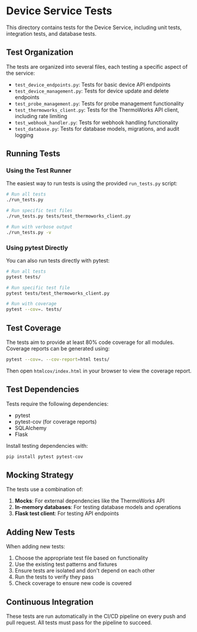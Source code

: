 # Device Service Tests

This directory contains tests for the Device Service, including unit tests, integration tests, and database tests.

## Test Organization

The tests are organized into several files, each testing a specific aspect of the service:

- `test_device_endpoints.py`: Tests for basic device API endpoints
- `test_device_management.py`: Tests for device update and delete endpoints
- `test_probe_management.py`: Tests for probe management functionality
- `test_thermoworks_client.py`: Tests for the ThermoWorks API client, including rate limiting
- `test_webhook_handler.py`: Tests for webhook handling functionality
- `test_database.py`: Tests for database models, migrations, and audit logging

## Running Tests

### Using the Test Runner

The easiest way to run tests is using the provided `run_tests.py` script:

```bash
# Run all tests
./run_tests.py

# Run specific test files
./run_tests.py tests/test_thermoworks_client.py

# Run with verbose output
./run_tests.py -v
```

### Using pytest Directly

You can also run tests directly with pytest:

```bash
# Run all tests
pytest tests/

# Run specific test file
pytest tests/test_thermoworks_client.py

# Run with coverage
pytest --cov=. tests/
```

## Test Coverage

The tests aim to provide at least 80% code coverage for all modules. Coverage reports can be generated using:

```bash
pytest --cov=. --cov-report=html tests/
```

Then open `htmlcov/index.html` in your browser to view the coverage report.

## Test Dependencies

Tests require the following dependencies:

- pytest
- pytest-cov (for coverage reports)
- SQLAlchemy
- Flask

Install testing dependencies with:

```bash
pip install pytest pytest-cov
```

## Mocking Strategy

The tests use a combination of:

1. **Mocks**: For external dependencies like the ThermoWorks API
2. **In-memory databases**: For testing database models and operations
3. **Flask test client**: For testing API endpoints

## Adding New Tests

When adding new tests:

1. Choose the appropriate test file based on functionality
2. Use the existing test patterns and fixtures
3. Ensure tests are isolated and don't depend on each other
4. Run the tests to verify they pass
5. Check coverage to ensure new code is covered

## Continuous Integration

These tests are run automatically in the CI/CD pipeline on every push and pull request. All tests must pass for the pipeline to succeed.
